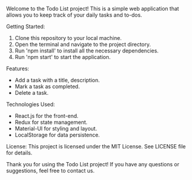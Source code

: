 Welcome to the Todo List project! This is a simple web application that allows you to keep track of your daily tasks and to-dos. 

Getting Started:
1. Clone this repository to your local machine.
2. Open the terminal and navigate to the project directory.
3. Run 'npm install' to install all the necessary dependencies.
4. Run 'npm start' to start the application.

Features:
- Add a task with a title, description.
- Mark a task as completed.
- Delete a task.

Technologies Used:
- React.js for the front-end.
- Redux for state management.
- Material-UI for styling and layout.
- LocalStorage for data persistence.

License:
This project is licensed under the MIT License. See LICENSE file for details.

Thank you for using the Todo List project! If you have any questions or suggestions, feel free to contact us.